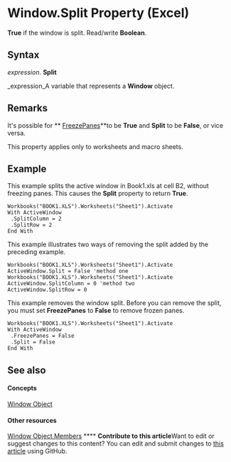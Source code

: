 
# Window.Split Property (Excel)

 **True** if the window is split. Read/write **Boolean**.


## Syntax

 _expression_. **Split**

 _expression_A variable that represents a  **Window** object.


## Remarks

It's possible for  ** [FreezePanes](fd8c7b3b-4f70-72bd-68e4-a34442192a4e.md)**to be  **True** and **Split** to be **False**, or vice versa.

This property applies only to worksheets and macro sheets.


## Example

This example splits the active window in Book1.xls at cell B2, without freezing panes. This causes the  **Split** property to return **True**.


```
Workbooks("BOOK1.XLS").Worksheets("Sheet1").Activate 
With ActiveWindow 
 .SplitColumn = 2 
 .SplitRow = 2 
End With
```

This example illustrates two ways of removing the split added by the preceding example.




```
Workbooks("BOOK1.XLS").Worksheets("Sheet1").Activate 
ActiveWindow.Split = False 'method one 
Workbooks("BOOK1.XLS").Worksheets("Sheet1").Activate 
ActiveWindow.SplitColumn = 0 'method two 
ActiveWindow.SplitRow = 0
```

This example removes the window split. Before you can remove the split, you must set  **FreezePanes** to **False** to remove frozen panes.




```
Workbooks("BOOK1.XLS").Worksheets("Sheet1").Activate 
With ActiveWindow 
 .FreezePanes = False 
 .Split = False 
End With
```


## See also


#### Concepts


 [Window Object](8591b1ad-76f8-14e2-9120-406b65093f5a.md)
#### Other resources


 [Window Object Members](f11db427-24a4-041c-2fd5-03ce73ae6c16.md)
****   **Contribute to this article**Want to edit or suggest changes to this content? You can edit and submit changes to  [this article](https://github.com/jhershey00/VBA_Excel_Test/OpenXMLCon/articles/7fcc304f-8a42-f997-2c32-5a9793683bd5.md) using GitHub.

